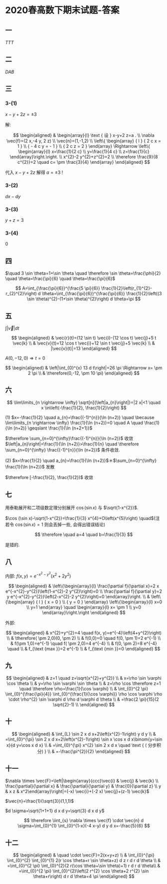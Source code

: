 # 2020春高数下期末试题-答案

## 一

$T T T$

## 二

$D A B$

## 三

### 3-(1)

$x-y+2 z= \pm 3$

解:

$$
\begin{aligned}
& \begin{array}{l}
\text { 设 } x-y+2 z=a . \\
\nabla \vec{f}=(2 x,-4 y, 2 z) \\
\vec{n}=(1,-1,2) \\
\left\{
\begin{array} { l }
{ 2 c x = 1 } \\
{ - 4 c y = - 1 } \\
{ 2 c z = 2 }
\end{array} \Rightarrow \left\{
\begin{array}{l}
x=\frac{1}{2 c} \\
y=\frac{1}{4 c} \\
z=\frac{1}{c}
\end{array}\right.\right. \\
x^{2}-2 y^{2}+z^{2}=2 \\
\therefore \frac{9}{8 c^{2}}=2 \quad c= \pm \frac{3}{4}
\end{array}
\end{aligned}
$$

代入 $x-y+2 z$ 解得 $a= \pm 3$ !

### 3-(2)

$d x-d y$

### 3-(3)

$y+z=3$

### 3-(4)

0

## 四

$\quad 3 \sin \theta=1+\sin \theta \quad \therefore \sin \theta=\frac{\phi}{2} \quad \theta=\frac{\pi}{6} \quad \theta=\frac{\pi}{6}$

$$
A=\int_{\frac{\pi}{6}}^{\frac{5 \pi}{6}} \frac{1}{2}\left(r_{1}^{2}-r_{2}^{2}\right) d \theta=\int_{\frac{\pi}{6}}^{\frac{\pi}{6}} \frac{1}{2}\left((3 \sin \theta)^{2}-(1+\sin \theta)^{2}\right) d \theta=\pi
$$

## 五

$\int|\vec{v}| d t$

$$
\begin{aligned}
& \vec{r}(t)=(12 \sin t) \vec{i}-(12 \cos t) \vec{j}+5 t \vec{k} \\
& \vec{v}(t)=12 \cos t \vec{i}+12 \sin t \vec{j}+5 \vec{k} \\
& |\vec{v}(t)|=13
\end{aligned}
$$

$A(0,-12,0) \Rightarrow t=0$

$$
\begin{aligned}
& \left|\int_{0}^{x} 13 d t\right|=26 \pi \Rightarrow x= \pm 2 \pi \\
& \therefore(0,-12, \pm 10 \pi)
\end{aligned}
$$

## 六

$$
\lim\limits_{n \rightarrow \infty} \sqrt[n]{\left|a_{n}\right|}=|2 x|<1 \quad x \in\left(-\frac{1}{2}, \frac{1}{2}\right)
$$

(1) $x=-\frac{1}{2} \quad a_{n}=\frac{(-1)^{n}}{\ln (n+2)} \quad \because \lim\limits_{n \rightarrow \infty} \frac{1}{\ln (n+2)}=0 \quad A \quad \frac{1}{\ln (n+2)} \geqslant \frac{1}{\ln (n+2+1)}$

$\therefore \sum_{n=0}^{\infty}\frac{(-1)^{n}}{\ln (n+2)}$ 收敛 $\left|a_{n}\right|=\frac{1}{\ln (n+2)}>\frac{1}{n} \quad \therefore \sum_{n=0}^{\infty} \frac{(-1)^{n}}{\ln (n+2)}$ 条件收敛.

(2) $x=\frac{1}{2} \quad a_{n}=\frac{1}{\ln (n+2)}$＊$\sum_{n=0}^{\infty} \frac{1}{\ln (n+2)}$ 发散

$\therefore [-\frac{1}{2}, \frac{1}{2})$ 收敛

## 七

用泰勒展开和二项级数定理分别展开 $\cos (\sin x)$ 与 $\sqrt{1-x^{2}}$.

$\cos (\sin x)-\sqrt{1-x^{2}}=\frac{1}{3} x^{4}+O\left(x^{5}\right) \quad$(注若令 $\cos (\sin x)=1$ 则会丢掉一些, 会得出错误结论)

$$
\therefore \quad a=4 \quad b=\frac{1}{3}
$$

是错的.

## 八

内部: $f(x, y)=e^{-x^{2}-y^{2}}\left(x^{2}+2 y^{2}\right)$

$$
\begin{aligned}
& \left\{\begin{array}{l}
\frac{\partial f}{\partial x}=2 x e^{-x^{2}-y^{2}}\left(1-x^{2}-2 y^{2}\right)=0 \\
\frac{\partial f}{\partial y}=2 y e^{-x^{2}-y^{2}}\left(2-x^{2}-2 y^{2}\right)=0
\end{array}\right. \\
& \left\{\begin{array} { l }
{ x = 0 } \\
{ y = 0 }
\end{array} \left\{\begin{array}{l}
x=0 \\
y=1
\end{array} \quad \begin{array}{l}
x= \pm 1 \\
y=0
\end{array}\right.\right
\end{aligned}
$$

外部:

$$
\begin{aligned}
& x^{2}+y^{2}=4 \quad f(x, y)=e^{-4}\left(4+y^{2}\right) \\
& \therefore( \pm 2,0)(0, \pm 2) \\
& f(0,0)=0 \quad f(0, \pm 1)=2 e^{-1} \\
& f(\pm 1,0)=e^{-1} \quad f( \pm 2,0)=4 e^{-4} \\
& f(0, \pm 2)=8 e^{-4} \quad  \\
& f_{\text {max }}=2 e^{-1} \\
& f_{\text {min }}=0
\end{aligned}
$$

## 九

$$
\begin{aligned}
& z=1 \quad z=\sqrt{x^{2}+y^{2}} \\
& x=\rho \sin \varphi \cos \theta \\
& y=\rho \sin \varphi \sin \theta \\
& z=\rho \cos  \therefore z=1 \quad \therefore \rho=\frac{1}{\cos \varphi} \\
& \int_{0}^{2 \pi} \int_{0}^{\frac{\pi}{4}} \int_{0}^{\frac{1}{\cos \varphi}} \rho \cos \varphi \rho \cdot \rho^{2} \sin \varphi d \rho d \varphi d \theta \\
& =\frac{2 \pi}{15}(2 \sqrt{2}-1) \\
\end{aligned}
$$

## 十

$$
\begin{aligned}
& \int_{L} \sin 2 x d x+2\left(x^{2}-1\right) y d y \\
& =\int_{0}^{\pi} \sin 2 x d x+2\left(x^{2}-1\right) \sin x \cos x d x\binom{y=\sin x}{d y=\cos x d x} \\
& =\int_{0}^{\pi} x^{2} \sin 2 x d x \quad \text { ( 分步积分) } \\
& =-\frac{\pi^{2}}{2}
\end{aligned}
$$

## 十一

$\nabla \times \vec{F}=\left|\begin{array}{ccc}\vec{i} & \vec{j} & \vec{k} \\ \frac{\partial}{\partial x} & \frac{\partial}{\partial y} & \frac{0}{\partial z} \\ y & x z & x^2\end{array}\right|=(-x) \vec{i}+(-2 x) \vec{j}+(z-1) \vec{k}$

$\vec{n}=\frac{1}{\sqrt{3}}(1,1,1)$

$d \sigma=\sqrt{1+1+1} d x d y=\sqrt{3} d x d y$

$$
\therefore \iint_{s} \nabla \times \vec{f} \cdot \vec{n} d \sigma=\int_{0}^{1} \int_{0}^{1-x}(-4 x-y) d y d x=-\frac{5}{6}
$$

## 十二

$$
\begin{aligned}
& \quad \cdot \vec{F}=2(x+y+z) \\
& \int_{0}^{\pi} \int_{0}^{2} \int_{0}^{1} 2(r \cos \theta+r \sin \theta+z) d z r d r d \theta \\
& =\int_{0}^{2 \pi} \int_{0}^{2}(2 r(\cos \theta+\sin \theta)+1) r d r d \theta\\
& =\int_{0}^{2 \pi} \int_{0}^{2}\left(2 r^{2} \cos \theta+2 r^{2} \sin \theta+r\right) d r d \theta=4 \pi
\end{aligned}
$$
